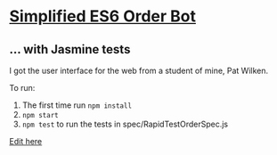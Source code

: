 # <a href="https://github.com/rhildred/pcrtestbot" target="_blank">Simplified ES6 Order Bot</a>
## ... with Jasmine tests

I got the user interface for the web from a student of mine, Pat Wilken.

To run:

1. The first time run `npm install`
2. `npm start`
3. `npm test` to run the tests in spec/RapidTestOrderSpec.js

[Edit here](https://diy-pwa.dev/~/gh/jaimihoule/pcrtestbot.git)
